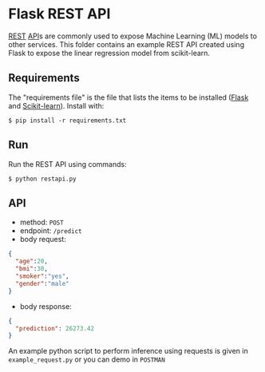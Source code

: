 # Flask REST API
[REST](https://en.wikipedia.org/wiki/Representational_state_transfer) [API](https://en.wikipedia.org/wiki/API)s are commonly used to expose Machine Learning (ML)  models to other services.
This folder contains an example REST API created using Flask to expose the linear regression model from scikit-learn.

## Requirements

The "requirements file" is the file that lists the items to be installed ([Flask](https://palletsprojects.com/p/flask/) and [Scikit-learn](https://scikit-learn.org/stable/install.html)). Install with:

```shell
$ pip install -r requirements.txt
```

## Run
Run the REST API using commands:

```shell
$ python restapi.py
```

## API
- method: `POST`
- endpoint: `/predict`
- body request:
```JSON
{
  "age":20,
  "bmi":30,
  "smoker":"yes",
  "gender":"male"
}
```
- body response:
```JSON
{
  "prediction": 26273.42
}
```

An example python script to perform inference using requests is given in `example_request.py` or you can demo in `POSTMAN`
